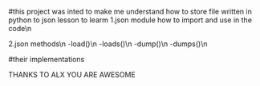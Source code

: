 #this project was inted to make me understand how to store 
file written in python to json
lesson to learm
1.json module
how to import and use in the code\n

2.json methods\n
 -load()\n
 -loads()\n
 -dump()\n
 -dumps()\n

#their implementations

THANKS TO ALX YOU ARE AWESOME 
